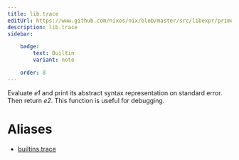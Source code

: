 ```yaml
---
title: lib.trace
editUrl: https://www.github.com/nixos/nix/blob/master/src/libexpr/primops.cc
description: lib.trace
sidebar:

    badge:
        text: Builtin
        variant: note

    order: 8
---
```


Evaluate *e1* and print its abstract syntax representation on
standard error. Then return *e2*. This function is useful for
debugging.


# Aliases

- [builtins.trace](./reference/builtins/builtins-trace)


